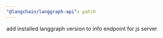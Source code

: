 ```yaml
---
"@langchain/langgraph-api": patch
---
```


add installed langgraph version to info endpoint for js server
